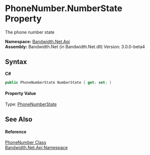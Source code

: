 ﻿# PhoneNumber.NumberState Property 
 

The phone number state

**Namespace:**&nbsp;<a href ="N_Bandwidth_Net_Api.md">Bandwidth.Net.Api</a><br />**Assembly:**&nbsp;Bandwidth.Net (in Bandwidth.Net.dll) Version: 3.0.0-beta4

## Syntax

**C#**<br />
``` C#
public PhoneNumberState NumberState { get; set; }
```


#### Property Value
Type: <a href ="T_Bandwidth_Net_Api_PhoneNumberState.md">PhoneNumberState</a>

## See Also


#### Reference
<a href ="T_Bandwidth_Net_Api_PhoneNumber.md">PhoneNumber Class</a><br /><a href ="N_Bandwidth_Net_Api.md">Bandwidth.Net.Api Namespace</a><br />